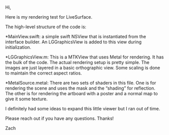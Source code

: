 Hi,

Here is my rendering test for LiveSurface.  

The high-level structure of the code is:

*MainView.swift: a simple swift NSView that is instantiated from the interface builder.  An LGGraphicsView is added to this view during initialization.

*LGGraphicsView.m: This is a MTKView that uses Metal for rendering.  It has the bulk of the code.  The actual rendering setup is pretty simple.  The images are just layered in a basic orthographic view.  Some scaling is done to maintain the correct aspect ratios.

*MetalSource.metal: There are two sets of shaders in this file.  One is for rendering the scene and uses the mask and the “shading” for reflection.  The other is for rendering the artboard with a poster and a normal map to give it some texture.

I definitely had some ideas to expand this little viewer but I ran out of time.

Please reach out if you have any questions.  Thanks!


Zach